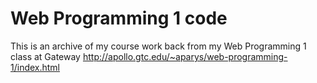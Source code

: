 # Web Programming 1 code
 This is an archive of my course work back from my Web Programming 1 class at Gateway
 http://apollo.gtc.edu/~aparys/web-programming-1/index.html